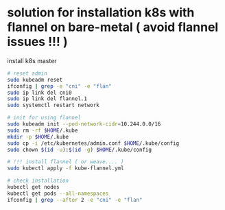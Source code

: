 # solution for installation k8s with flannel on bare-metal ( avoid flannel issues !!! )
install k8s master
```bash
# reset admin 
sudo kubeadm reset
ifconfig | grep -e "cni" -e "flan"
sudo ip link del cni0
sudo ip link del flannel.1
sudo systemctl restart network

# init for using flannel
sudo kubeadm init --pod-network-cidr=10.244.0.0/16
sudo rm -rf $HOME/.kube
mkdir -p $HOME/.kube
sudo cp -i /etc/kubernetes/admin.conf $HOME/.kube/config
sudo chown $(id -u):$(id -g) $HOME/.kube/config

# !!! install flannel ( or weave.... )
sudo kubectl apply -f kube-flannel.yml

# check installation
kubectl get nodes
kubectl get pods --all-namespaces
ifconfig | grep --after 2 -e "cni" -e "flan"
```
